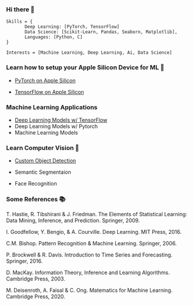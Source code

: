 ### Hi there 👋
```
Skills = {
       Deep Learning: [PyTorch, TensorFlow]
       Data Science: [Scikit-Learn, Pandas, Seaborn, Matplotlib],
       Languages: [Python, C]
}  

Interests = [Machine Learning, Deep Learning, Ai, Data Science]
```
### Learn how to setup your Apple Silicon Device for ML 🚀

- [PyTorch on Apple Silicon](https://github.com/phpfontana/pytorch-apple-silicon) 

- [TensorFlow on Apple Silicon](https://github.com/phpfontana/tensorflow-apple-silicon) 

### Machine Learning Applications
- [Deep Learning Models w/ TensorFlow](https://github.com/phpfontana/tensorflow-models)
- Deep Learning Models w/ Pytorch
- Machine Learning Models

### Learn Computer Vision 🤖
- [Custom Object Detection](https://github.com/phpfontana/custom-object-detection)

- Semantic Segmentaion

- Face Recognition

### Some References 📚
T. Hastie, R. Tibshirani & J. Friedman. The Elements of Statistical Learning: Data Mining, Inference, and Prediction. Springer, 2009.

I. Goodfellow, Y. Bengio, & A. Courville. Deep Learning. MIT Press, 2016.

C.M. Bishop. Pattern Recognition & Machine Learning. Springer, 2006. 

P. Brockwell & R. Davis. Introduction to Time Series and Forecasting. Springer, 2016.

D. MacKay. Information Theory, Inference and Learning Algorithms. Cambridge Press, 2003.

M. Deisenroth, A. Faisal & C. Ong. Matematics for Machine Learning. Cambridge Press, 2020.
